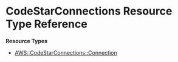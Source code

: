 # CodeStarConnections Resource Type Reference<a name="AWS_CodeStarConnections"></a>

**Resource Types**
+ [AWS::CodeStarConnections::Connection](aws-resource-codestarconnections-connection.md)